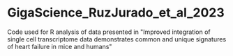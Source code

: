 # GigaScience_RuzJurado_et_al_2023
Code used for R analysis of data presented in "Improved integration of single cell transcriptome data demonstrates common and unique signatures of heart failure in mice and humans"
